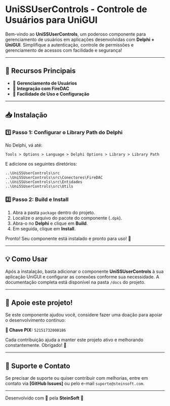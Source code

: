 # UniSSUserControls - Controle de Usuários para UniGUI

Bem-vindo ao **UniSSUserControls**, um poderoso componente para gerenciamento de usuários em aplicações desenvolvidas com **Delphi + UniGUI**. Simplifique a autenticação, controle de permissões e gerenciamento de acessos com facilidade e segurança!

---

## 🚀 Recursos Principais

- 👥 **Gerenciamento de Usuários**
- 🔄 **Integração com FireDAC**
- 📌 **Facilidade de Uso e Configuração**

---

## 📥 Instalação

### 1️⃣ Passo 1: Configurar o **Library Path** do Delphi

No Delphi, vá até:

```plaintext
Tools > Options > Language > Delphi Options > Library > Library Path
```

E adicione os seguintes diretórios:

```plaintext
..\UniSSUserControls\src
..\UniSSUserControls\src\Conectores\FireDAC
..\UniSSUserControls\src\Entidades
..\UniSSUserControls\src\Utils
```

### 2️⃣ Passo 2: Build e Install

1. Abra a pasta `package` dentro do projeto.
2. Localize o arquivo do pacote do componente (`.dpk`).
3. Abra-o no **Delphi** e clique em **Build**.
4. Em seguida, clique em **Install**.

Pronto! Seu componente está instalado e pronto para uso! 🎉

---

## 💡 Como Usar

Após a instalação, basta adicionar o componente **UniSSUserControls** à sua aplicação UniGUI e configurar as conexões conforme sua necessidade. A documentação completa está disponível na pasta `/docs` do projeto.

---

## 💖 Apoie este projeto!

Se este componente ajudou você, considere fazer uma doação para apoiar o desenvolvimento contínuo:

**📌 Chave PIX:** `52151732000186`

Cada contribuição ajuda a manter este projeto ativo e melhorando constantemente. Obrigado! 🙌

---

## 📧 Suporte e Contato

Se precisar de suporte ou quiser contribuir com melhorias, entre em contato via **[GitHub Issues]** ou pelo e-mail `suporte@steinsoft.com`.

---

Desenvolvido com 💙 pela **SteinSoft** 🚀

